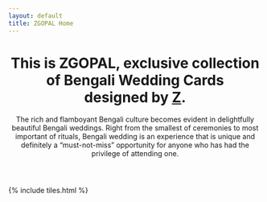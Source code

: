 ```yaml
---
layout: default
title: ZGOPAL Home
---
```


<header>
<h1>This is ZGOPAL, exclusive collection of Bengali Wedding Cards <br />
designed by <a href="http://suvozit.com">Z</a>.</h1>
<p>The rich and flamboyant Bengali culture becomes evident in delightfully beautiful Bengali weddings. Right from the smallest of ceremonies to most important of rituals, Bengali wedding is an experience that is unique and definitely a “must-not-miss” opportunity for anyone who has had the privilege of attending one.</p>
</header>

{% include tiles.html %}
